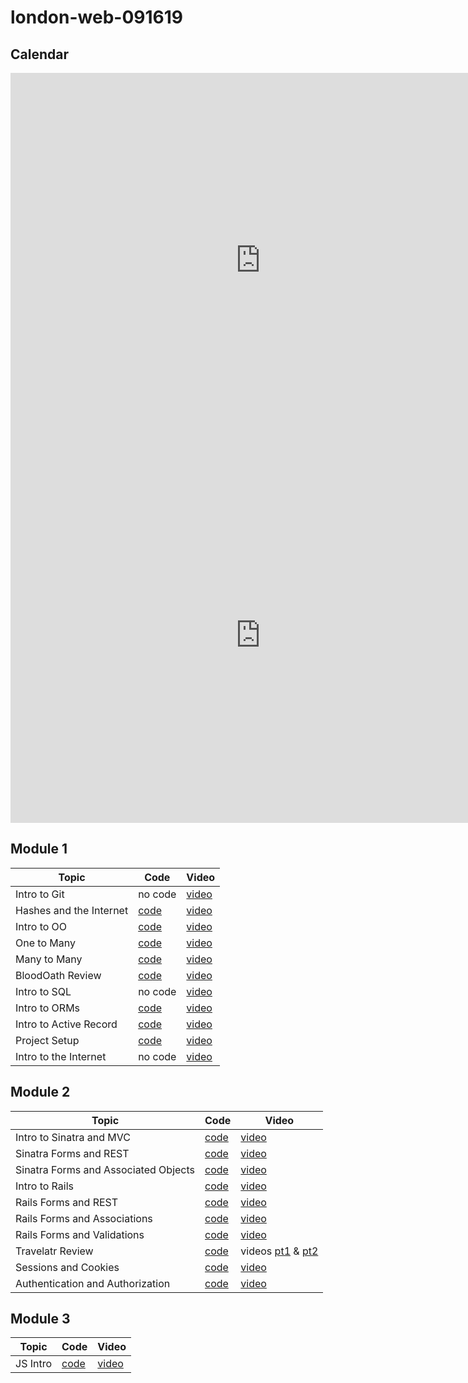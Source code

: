 # london-web-091619

## Calendar
<iframe src="https://calendar.google.com/calendar/embed?src=flatironschool.com_ci82l9i0isr37flssso1p91f94%40group.calendar.google.com&ctz=Europe%2FLondon" style="border: 0" width="800" height="600" frameborder="0" scrolling="no"></iframe>

<iframe src="https://calendar.google.com/calendar/embed?src=flatironschool.com_c8ej6uglnc1nq66t9j9rdpp7m0%40group.calendar.google.com&ctz=Europe%2FLondon" style="border: 0" width="800" height="600" frameborder="0" scrolling="no"></iframe>

## Module 1

| Topic            | Code                | Video                |
| -----            | ----                | -----                |
| Intro to Git     | no code             | [video](https://youtu.be/-VmigyKsoF8) |
| Hashes and the Internet     | [code](https://github.com/learn-co-students/london-web-091619/tree/master/1-hashes-and-the-internet)             | [video](https://youtu.be/_NTIMAXRMT0) |
| Intro to OO    | [code](https://github.com/learn-co-students/london-web-091619/tree/master/2-oo-intro)             | [video](https://youtu.be/pyfpcb0cQkM) |
| One to Many   | [code](https://github.com/learn-co-students/london-web-091619/tree/master/3-one-to-many)             | [video](https://youtu.be/ZvUdiqvzk9I) |
| Many to Many   | [code](https://github.com/learn-co-students/london-web-091619/tree/master/4-many-to-many)             | [video](https://youtu.be/cD67QgRrEN0) |
| BloodOath Review   | [code](https://github.com/learn-co-students/london-web-091619/tree/master/5-blood-oath-relations)             | [video](https://youtu.be/cCZdfJhq-uU) |
| Intro to SQL | no code                | [video](https://youtu.be/rtbgotd_thQ) |
| Intro to ORMs| [code](https://github.com/learn-co-students/london-web-091619/tree/master/6-intro-to-orms)             | [video](https://www.youtube.com/watch?v=I7XWxj2dM7c) |
| Intro to Active Record | [code](https://github.com/learn-co-students/london-web-091619/tree/master/7-active-record-intro)             | [video](https://youtu.be/bjXjCXatRc8) |
| Project Setup | [code](https://github.com/learn-co-students/london-web-091619/tree/master/8-project-setup)             | [video](https://youtu.be/JSWS3DQb6RY) |
| Intro to the Internet | no code   | [video](https://youtu.be/1D8sZumkHOo) |


## Module 2

| Topic            | Code                | Video                |
| -----            | ----                | -----                |
| Intro to Sinatra and MVC | [code](https://github.com/learn-co-students/london-web-091619/tree/master/9-sinatra-mvc-intro)             | [video](https://youtu.be/8jat4ZTLMBc) |
| Sinatra Forms and REST | [code](https://github.com/learn-co-students/london-web-091619/tree/master/10-sinatra-forms-rest)             | [video](https://youtu.be/S_TPw5cNIUQ) |
| Sinatra Forms and Associated Objects | [code](https://github.com/learn-co-students/london-web-091619/tree/master/11-sinatra-forms-associated-objects)             | [video](https://youtu.be/DJQnEyagYwA) |
| Intro to Rails | [code](https://github.com/learn-co-students/london-web-091619/tree/master/12-intro-to-rails)             | [video](https://youtu.be/dWwlsecDWoQ) |
| Rails Forms and REST | [code](https://github.com/learn-co-students/london-web-091619/tree/master/13-rails-forms-rest)             | [video](https://youtu.be/zeZKvdk7K7A) |
| Rails Forms and Associations| [code](https://github.com/learn-co-students/london-web-091619/tree/master/14-rails-forms-associations)             | [video](https://youtu.be/yHF_NIAWe1g) |
| Rails Forms and Validations| [code](https://github.com/learn-co-students/london-web-091619/tree/master/15-rails-forms-validations)             | [video](https://youtu.be/_e4tiuyIXdk) |
| Travelatr Review | [code](https://github.com/learn-co-students/london-web-091619/tree/master/16-travelatr-review) | videos [pt1](https://youtu.be/031aIpji5Zk) & [pt2](https://youtu.be/UPWxVmz6wSU) |
| Sessions and Cookies | [code](https://github.com/learn-co-students/london-web-091619/tree/master/17-sessions-and-cookies) | [video](https://youtu.be/9mT3EvNBayc) |
| Authentication and Authorization | [code](https://github.com/learn-co-students/london-web-091619/tree/master/18-authentication-and-authorization) | [video](https://youtu.be/D0tNYzCdZNg) |

## Module 3

| Topic            | Code                | Video                |
| -----            | ----                | -----                |
| JS Intro| [code](https://github.com/learn-co-students/london-web-091619/tree/master/19-js-intro)             | [video](https://youtu.be/9BaeTWPSKlQ) |







